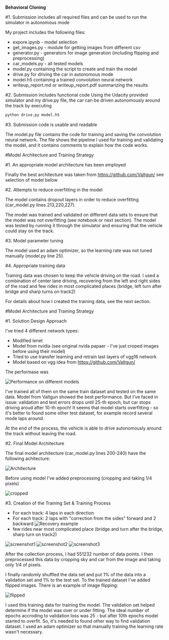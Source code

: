 **Behavioral Cloning** 

[//]: # (Image References)

[image1]: ./images/fitting.png "Visualization"
[image2]: ./images/model.png "Visualization"
[recovery]: ./images/recovery.png "Recovery"

[scr1]: ./images/scr1.png "Bridge"
[scr2]: ./images/scr2.png "Turn after bridge"
[scr3]: ./images/scr3.png "Sharp turn track2"

[cropped]: ./images/cropped.png "Recovery"
[flipped]: ./images/flipped.png "Flipped"




#1. Submission includes all required files and can be used to run the simulator in autonomous mode

My project includes the following files:

* expore.ipynb - model selection
* get_images.py - module for getting images from different csv
* generator.py - generators for image generation (including flipping and preprocessing)
* car_models.py - all  tested models
* model.py containing the script to create and train the model
* drive.py for driving the car in autonomous mode
* model.h5 containing a trained convolution neural network 
* writeup_report.md or writeup_report.pdf summarizing the results

#2. Submission includes functional code
Using the Udacity provided simulator and my drive.py file, the car can be driven autonomously around the track by executing 
```sh
python drive.py model.h5
```

#3. Submission code is usable and readable

The model.py file contains the code for training and saving the convolution neural network. The file shows the pipeline I used for training and validating the model, and it contains comments to explain how the code works.

#Model Architecture and Training Strategy

#1. An appropriate model architecture has been employed

Finally the best architecture was taken from https://github.com/Valtgun/  see selection of model below


#2. Attempts to reduce overfitting in the model

The model contains dropout layers in order to reduce overfitting (car_model.py lines 213,220,227). 

The model was trained and validated on different data sets to ensure that the model was not overfitting (see notebook or next section). The model was tested by running it through the simulator and ensuring that the vehicle could stay on the track.

#3. Model parameter tuning

The model used an adam optimizer, so the learning rate was not tuned manually (model.py line 25).

#4. Appropriate training data

Training data was chosen to keep the vehicle driving on the road. I used a combination of center lane driving, recovering from the left and right sides of the road and few rides in most complicated places (bridge, left turn after bridge and sharp turns on track2)

For details about how I created the training data, see the next section. 

#Model Architecture and Training Strategy

#1. Solution Design Approach

I've tried 4 different network types:
* Modified lenet 
* Model from nvidia (see original nvida papaer - I've just croped images before using their model)
* Tried to use transfer learning and retrain last layers of vgg16 network
* Model based on vgg idea from https://github.com/Valtgun/ 

The performase was


![Performance on different models][image1]

I've trained all of them on the same train dataset and tested on the same data. Model from Valtgun showed the best performance. But I've faced in issue: validation and test errors drops until 25-th epoch, but car stops driving aroud after 10-th epoch! It seems that model starts overfitting - so it's better to found some other test dataset, for example record several mode laps around.

At the end of the process, the vehicle is able to drive autonomously around the track without leaving the road.

#2. Final Model Architecture

The final model architecture (car_model.py lines 200-240) have the following achitecture:
   
![Architecture][image2]

Before using model I've added preprocessing (cropping and taking 1/4 pixels)

![cropped][cropped]

#3. Creation of the Training Set & Training Process

* For each track: 4 laps in each direction
* For each track: 2 laps with "correction from the sides" forward and 2 backward
![Recovery example][image1]
* few rides near most complicated place (bridge and turn after the bridge, sharp turn on track2)

![screenshot1][scr1]
![screenshot2][scr2]
![screenshot3][scr3]

After the collection process, I had 551232 number of data points. I then preprocessed this data by cropping sky and car from the image and taking only 1/4 of pixels.

I finally randomly shuffled the data set and put 1% of the data into a validation set and 1% to the test set. To the trained dataset I've added flipped images. There is an example of image flipping:

![flipped][flipped]


I used this training data for training the model. The validation set helped determine if the model was over or under fitting. The ideal number of epochs accroding to validation loss was 25 - but after 10th epochs model started to overfit. So, it's needed to found other way to find validation dataset. I used an adam optimizer so that manually training the learning rate wasn't necessary.
